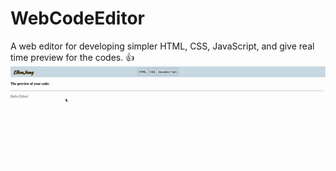 # WebCodeEditor
A web editor for developing simpler HTML, CSS, JavaScript, and give real time preview for the codes. :+1:
![snapshot](https://github.com/Eldon-Jiang/WebCodeEditor/blob/master/demo.gif)

